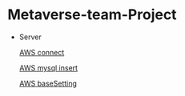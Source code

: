 # Metaverse-team-Project

- Server
    
    [AWS connect](Metaverse-team-Project%2036a7ec72950e417eb2a24f54b7a95784/AWS%20connect%20739ee8e134e64fe38d47101a49d9bc08.md)
    
    [AWS mysql insert](Metaverse-team-Project%2036a7ec72950e417eb2a24f54b7a95784/AWS%20mysql%20insert%20c1cadbcbb06e48b2ab846d915857e270.md)
    
    [AWS baseSetting](Metaverse-team-Project%2036a7ec72950e417eb2a24f54b7a95784/AWS%20baseSetting%2041ae5567acaf4ae5841b4096f775d4ba.md)